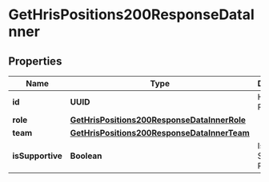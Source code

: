 

# GetHrisPositions200ResponseDataInner


## Properties

| Name | Type | Description | Notes |
|------------ | ------------- | ------------- | -------------|
|**id** | **UUID** | HRIS Position ID |  [optional] |
|**role** | [**GetHrisPositions200ResponseDataInnerRole**](GetHrisPositions200ResponseDataInnerRole.md) |  |  [optional] |
|**team** | [**GetHrisPositions200ResponseDataInnerTeam**](GetHrisPositions200ResponseDataInnerTeam.md) |  |  [optional] |
|**isSupportive** | **Boolean** | Is Supportive Position |  [optional] |



